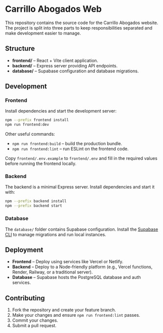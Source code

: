 # Carrillo Abogados Web

This repository contains the source code for the Carrillo Abogados website. The project is split into three parts to keep responsibilities separated and make development easier to manage.

## Structure

- **frontend/** – React + Vite client application.
- **backend/** – Express server providing API endpoints.
- **database/** – Supabase configuration and database migrations.

## Development

### Frontend

Install dependencies and start the development server:

```sh
npm --prefix frontend install
npm run frontend:dev
```

Other useful commands:

- `npm run frontend:build` – build the production bundle.
- `npm run frontend:lint` – run ESLint on the frontend code.

Copy `frontend/.env.example` to `frontend/.env` and fill in the required values before running the frontend locally.

### Backend

The backend is a minimal Express server. Install dependencies and start it with:

```sh
npm --prefix backend install
npm --prefix backend start
```

### Database

The `database/` folder contains Supabase configuration. Install the [Supabase CLI](https://supabase.com/docs/guides/cli) to manage migrations and run local instances.

## Deployment

- **Frontend** – Deploy using services like Vercel or Netlify.
- **Backend** – Deploy to a Node-friendly platform (e.g., Vercel functions, Render, Railway, or a traditional server).
- **Database** – Supabase hosts the PostgreSQL database and auth services.

## Contributing

1. Fork the repository and create your feature branch.
2. Make your changes and ensure `npm run frontend:lint` passes.
3. Commit your changes.
4. Submit a pull request.
